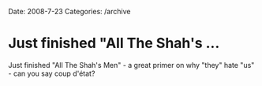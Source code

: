 Date: 2008-7-23
Categories: /archive

# Just finished "All The Shah's ...

Just finished "All The Shah's Men" - a great primer on why "they" hate "us" - can you say coup d'état?
